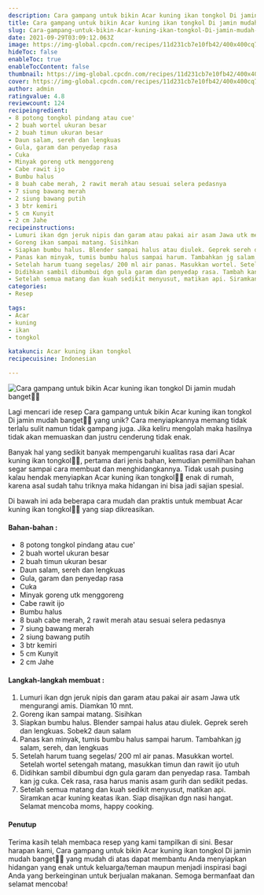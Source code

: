 ```yaml
---
description: Cara gampang untuk bikin Acar kuning ikan tongkol Di jamin mudah banget"
title: Cara gampang untuk bikin Acar kuning ikan tongkol Di jamin mudah banget
slug: Cara-gampang-untuk-bikin-Acar-kuning-ikan-tongkol-Di-jamin-mudah-banget
date: 2021-09-29T03:09:12.063Z
image: https://img-global.cpcdn.com/recipes/11d231cb7e10fb42/400x400cq70/photo.jpg
hideToc: false
enableToc: true
enableTocContent: false
thumbnail: https://img-global.cpcdn.com/recipes/11d231cb7e10fb42/400x400cq70/photo.jpg
cover: https://img-global.cpcdn.com/recipes/11d231cb7e10fb42/400x400cq70/photo.jpg
author: admin
ratingvalue: 4.8
reviewcount: 124
recipeingredient:
- 8 potong tongkol pindang atau cue'
- 2 buah wortel ukuran besar
- 2 buah timun ukuran besar
- Daun salam, sereh dan lengkuas
- Gula, garam dan penyedap rasa
- Cuka
- Minyak goreng utk menggoreng
- Cabe rawit ijo
- Bumbu halus
- 8 buah cabe merah, 2 rawit merah atau sesuai selera pedasnya
- 7 siung bawang merah
- 2 siung bawang putih
- 3 btr kemiri
- 5 cm Kunyit
- 2 cm Jahe
recipeinstructions:
- Lumuri ikan dgn jeruk nipis dan garam atau pakai air asam Jawa utk mengurangi amis. Diamkan 10 mnt.
- Goreng ikan sampai matang. Sisihkan
- Siapkan bumbu halus. Blender sampai halus atau diulek. Geprek sereh dan lengkuas. Sobek2 daun salam
- Panas kan minyak, tumis bumbu halus sampai harum. Tambahkan jg salam, sereh, dan lengkuas
- Setelah harum tuang segelas/ 200 ml air panas. Masukkan wortel. Setelah wortel setengah matang, masukkan timun dan rawit ijo utuh
- Didihkan sambil dibumbui dgn gula garam dan penyedap rasa. Tambah kan jg cuka. Cek rasa, rasa harus manis asam gurih dan sedikit pedas.
- Setelah semua matang dan kuah sedikit menyusut, matikan api. Siramkan acar kuning keatas ikan. Siap disajikan dgn nasi hangat. Selamat mencoba moms, happy cooking.
categories:
- Resep

tags:
- Acar
- kuning
- ikan
- tongkol

katakunci: Acar kuning ikan tongkol
recipecuisine: Indonesian

---
```


![Cara gampang untuk bikin Acar kuning ikan tongkol Di jamin mudah banget👩‍🍳](https://img-global.cpcdn.com/recipes/11d231cb7e10fb42/400x400cq70/photo.jpg)

Lagi mencari ide resep Cara gampang untuk bikin Acar kuning ikan tongkol Di jamin mudah banget👩‍🍳 yang unik? Cara menyiapkannya memang tidak terlalu sulit namun tidak gampang juga. Jika keliru mengolah maka hasilnya tidak akan memuaskan dan justru cenderung tidak enak.

Banyak hal yang sedikit banyak mempengaruhi kualitas rasa dari Acar kuning ikan tongkol👩‍🍳, pertama dari jenis bahan, kemudian pemilihan bahan segar sampai cara membuat dan menghidangkannya. Tidak usah pusing kalau hendak menyiapkan Acar kuning ikan tongkol👩‍🍳 enak di rumah, karena asal sudah tahu triknya maka hidangan ini bisa jadi sajian spesial.

Di bawah ini ada beberapa cara mudah dan praktis untuk membuat Acar kuning ikan tongkol👩‍🍳 yang siap dikreasikan.

<!--inarticleads1-->

#### Bahan-bahan :

- 8 potong tongkol pindang atau cue'
- 2 buah wortel ukuran besar
- 2 buah timun ukuran besar
- Daun salam, sereh dan lengkuas
- Gula, garam dan penyedap rasa
- Cuka
- Minyak goreng utk menggoreng
- Cabe rawit ijo
- Bumbu halus
- 8 buah cabe merah, 2 rawit merah atau sesuai selera pedasnya
- 7 siung bawang merah
- 2 siung bawang putih
- 3 btr kemiri
- 5 cm Kunyit
- 2 cm Jahe

<!--inarticleads2-->

#### Langkah-langkah membuat :

1. Lumuri ikan dgn jeruk nipis dan garam atau pakai air asam Jawa utk mengurangi amis. Diamkan 10 mnt.
1. Goreng ikan sampai matang. Sisihkan
1. Siapkan bumbu halus. Blender sampai halus atau diulek. Geprek sereh dan lengkuas. Sobek2 daun salam
1. Panas kan minyak, tumis bumbu halus sampai harum. Tambahkan jg salam, sereh, dan lengkuas
1. Setelah harum tuang segelas/ 200 ml air panas. Masukkan wortel. Setelah wortel setengah matang, masukkan timun dan rawit ijo utuh
1. Didihkan sambil dibumbui dgn gula garam dan penyedap rasa. Tambah kan jg cuka. Cek rasa, rasa harus manis asam gurih dan sedikit pedas.
1. Setelah semua matang dan kuah sedikit menyusut, matikan api. Siramkan acar kuning keatas ikan. Siap disajikan dgn nasi hangat. Selamat mencoba moms, happy cooking.

#### Penutup

Terima kasih telah membaca resep yang kami tampilkan di sini. Besar harapan kami, Cara gampang untuk bikin Acar kuning ikan tongkol Di jamin mudah banget👩‍🍳 yang mudah di atas dapat membantu Anda menyiapkan hidangan yang enak untuk keluarga/teman maupun menjadi inspirasi bagi Anda yang berkeinginan untuk berjualan makanan. Semoga bermanfaat dan selamat mencoba!